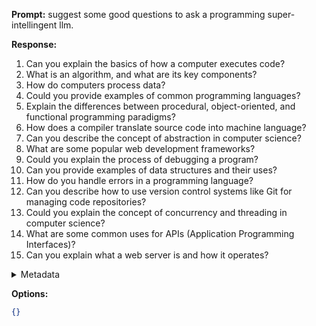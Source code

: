 **Prompt:**
suggest some good questions to ask a programming super-intellingent llm.

**Response:**


1. Can you explain the basics of how a computer executes code?
2. What is an algorithm, and what are its key components?
3. How do computers process data?
4. Could you provide examples of common programming languages?
5. Explain the differences between procedural, object-oriented, and functional programming paradigms?
6. How does a compiler translate source code into machine language?
7. Can you describe the concept of abstraction in computer science?
8. What are some popular web development frameworks?
9. Could you explain the process of debugging a program?
10. Can you provide examples of data structures and their uses?
11. How do you handle errors in a programming language?
12. Can you describe how to use version control systems like Git for managing code repositories?
13. Could you explain the concept of concurrency and threading in computer science?
14. What are some common uses for APIs (Application Programming Interfaces)?
15. Can you explain what a web server is and how it operates?

<details><summary>Metadata</summary>

- Duration: 20241 ms
- Datetime: 2024-01-11T18:53:06.418999
- Model: dolphin-2.5-mixtral-8x7b

</details>

**Options:**
```json
{}
```

